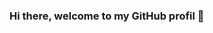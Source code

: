 ### Hi there, welcome to my GitHub profil 👋

<!--
**VictorGreiveldingerHub/VictorGreiveldingerHub** is a ✨ _special_ ✨ repository because its `README.md` (this file) appears on your GitHub profile.

My name is Greiveldinger Victor, i'm 24 and living in Metz near Luxembourg. 
I followed the O'clock courses for 5 intensive months which allowed me to build a database in HTML / CSS, Javascript (React and Data)

- 🔭 I’m currently working on my profesionnal Title which I will spend in September 2020
- 🌱 I’m currently learning HTML/CSS, Javascript and 2 spé. which are React and Data 
- 👯 I’m looking to collaborate 
     on any job can bring me more experience, and why not a contact in Luxembourg to have work opportunities when I graduate
     
- 📫 Contact me on :
          - [LinkedIN](https://www.linkedin.com/in/victor-greiveldinger-0b21471a7/)
          - victorgreiveldinger@gmail.com         
- 😄 Pronouns: Giis
-->
